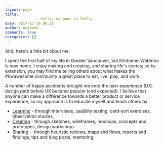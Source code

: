 ```yaml
---
layout: page
title: 
				Hello, my name is Emily.		
date: 2017-11-19 06:15
author: emjaune
comments: true
categories: []
---
```

And, here's a little bit about me:

I spent the first half of my life in Greater Vancouver, but Kitchener-Waterloo is now home. I enjoy making and creating, and sharing life's stories; so by extension, you may find me telling others about what makes the #kwawesome community a great place to eat, live, play, and work.

A number of happy accidents brought me onto the user experience (UX) design path before UX became popular (and expected). I believe that anyone can make a difference towards a better product or service experience, so my approach is to educate myself and teach others by:
<ul>
 	<li><a href="http://ux.happyhippos.ca/learning/">Learning</a> - through interviews, usability testing, card-sort exercises, observation studies<a href="http://ux.happyhippos.ca/learning/"> </a></li>
 	<li><a href="http://ux.happyhippos.ca/creating/">Creating</a> - through sketches, wireframes, mockups, concepts and prototypes, design workshops</li>
 	<li><a href="http://ux.happyhippos.ca/sharing/">Sharing</a> -  through heuristic reviews, maps and flows, reports and findings, tips and blog posts, mentoring</li>
</ul>
